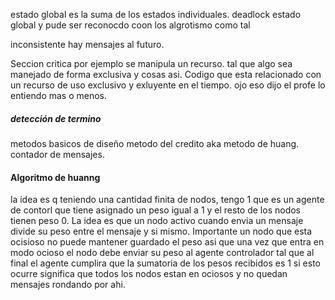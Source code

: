 estado global es la suma de los estados individuales.
deadlock estado global y pude ser reconocdo coon los algrotismo como tal 

inconsistente  hay mensajes al futuro.

Seccion critica 
por ejemplo se manipula un recurso. tal que algo sea manejado de forma exclusiva y cosas asi.
Codigo que esta relacionado con un recurso de uso exclusivo y exluyente en el tiempo. 
ojo eso dijo el profe lo entiendo mas o menos.


##### detección de termino
metodos basicos de diseño 
metodo del credito aka metodo de huang.
contador de mensajes.

#### Algoritmo de huanng
la idea es q teniendo una cantidad finita de nodos, tengo 1 que es un agente de contorl que tiene asignado un peso igual a 1 y el resto de los nodos tienen peso 0. La idea es que un nodo activo cuando  envia un mensaje divide su peso entre el mensaje y si mismo. Importante un nodo que esta ocisioso no puede mantener guardado el peso asi que una vez que entra en modo ocioso el nodo debe enviar su peso al agente controlador
tal que al final el agente cumplira que la sumatoria de los pesos recibidos es 1 si esto ocurre significa que todos los nodos estan en ociosos y no quedan mensajes rondando por ahi.


